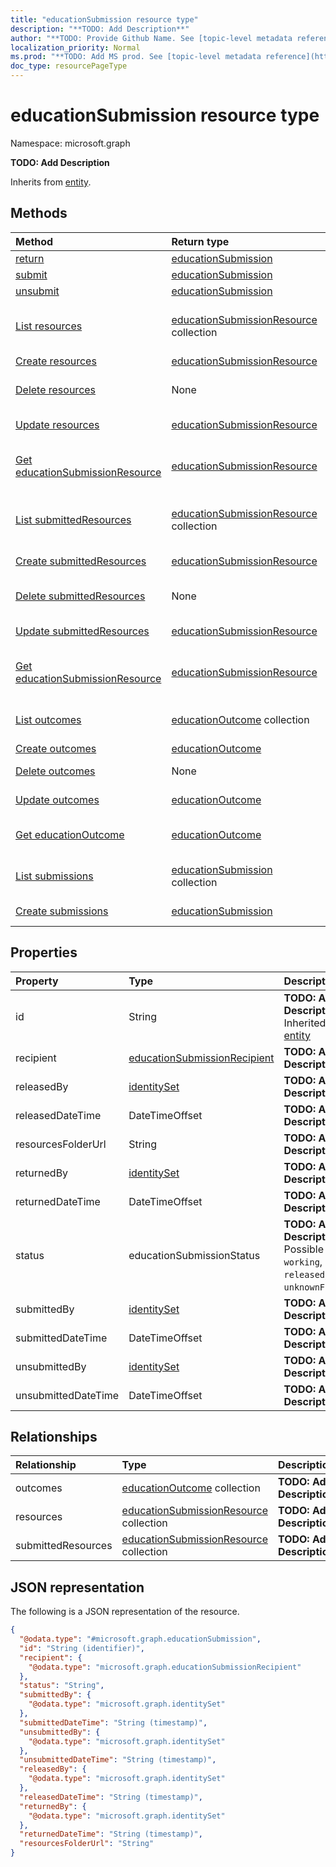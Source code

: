 ```yaml
---
title: "educationSubmission resource type"
description: "**TODO: Add Description**"
author: "**TODO: Provide Github Name. See [topic-level metadata reference](https://msgo.azurewebsites.net/add/document/guidelines/metadata.html#topic-level-metadata)**"
localization_priority: Normal
ms.prod: "**TODO: Add MS prod. See [topic-level metadata reference](https://msgo.azurewebsites.net/add/document/guidelines/metadata.html#topic-level-metadata)**"
doc_type: resourcePageType
---
```


# educationSubmission resource type


Namespace: microsoft.graph

**TODO: Add Description**


Inherits from [entity](../resources/entity.md).

## Methods
|Method|Return type|Description|
|:---|:---|:---|
|[return](../api/educationsubmission-return.md)|[educationSubmission](../resources/educationsubmission.md)|**TODO: Add Description**|
|[submit](../api/educationsubmission-submit.md)|[educationSubmission](../resources/educationsubmission.md)|**TODO: Add Description**|
|[unsubmit](../api/educationsubmission-unsubmit.md)|[educationSubmission](../resources/educationsubmission.md)|**TODO: Add Description**|
|[List resources](../api/educationsubmission-list-resources.md)|[educationSubmissionResource](../resources/educationsubmissionresource.md) collection|Get the educationSubmissionResources from the resources navigation property.|
|[Create resources](../api/educationsubmission-post-resources.md)|[educationSubmissionResource](../resources/educationsubmissionresource.md)|Create a new resources object.|
|[Delete resources](../api/educationsubmission-delete-resources.md)|None|Delete a [educationSubmissionResource](../resources/educationsubmissionresource.md) object.|
|[Update resources](../api/educationsubmission-update-resources.md)|[educationSubmissionResource](../resources/educationsubmissionresource.md)|Update the properties of a resources object.|
|[Get educationSubmissionResource](../api/educationsubmissionresource-get.md)|[educationSubmissionResource](../resources/educationsubmissionresource.md)|Read the properties and relationships of an [educationSubmissionResource](../resources/educationsubmissionresource.md) object.|
|[List submittedResources](../api/educationsubmission-list-submittedresources.md)|[educationSubmissionResource](../resources/educationsubmissionresource.md) collection|Get the educationSubmissionResources from the submittedResources navigation property.|
|[Create submittedResources](../api/educationsubmission-post-submittedresources.md)|[educationSubmissionResource](../resources/educationsubmissionresource.md)|Create a new submittedResources object.|
|[Delete submittedResources](../api/educationsubmission-delete-submittedresources.md)|None|Delete a [educationSubmissionResource](../resources/educationsubmissionresource.md) object.|
|[Update submittedResources](../api/educationsubmission-update-submittedresources.md)|[educationSubmissionResource](../resources/educationsubmissionresource.md)|Update the properties of a submittedResources object.|
|[Get educationSubmissionResource](../api/educationsubmissionresource-get.md)|[educationSubmissionResource](../resources/educationsubmissionresource.md)|Read the properties and relationships of an [educationSubmissionResource](../resources/educationsubmissionresource.md) object.|
|[List outcomes](../api/educationsubmission-list-outcomes.md)|[educationOutcome](../resources/educationoutcome.md) collection|Get the educationOutcomes from the outcomes navigation property.|
|[Create outcomes](../api/educationsubmission-post-outcomes.md)|[educationOutcome](../resources/educationoutcome.md)|Create a new outcomes object.|
|[Delete outcomes](../api/educationsubmission-delete-outcomes.md)|None|Delete an [educationOutcome](../resources/educationoutcome.md) object.|
|[Update outcomes](../api/educationsubmission-update-outcomes.md)|[educationOutcome](../resources/educationoutcome.md)|Update the properties of an outcomes object.|
|[Get educationOutcome](../api/educationoutcome-get.md)|[educationOutcome](../resources/educationoutcome.md)|Read the properties and relationships of an [educationOutcome](../resources/educationoutcome.md) object.|
|[List submissions](../api/educationassignment-list-submissions.md)|[educationSubmission](../resources/educationsubmission.md) collection|Get the educationSubmissions from the submissions navigation property.|
|[Create submissions](../api/educationassignment-post-submissions.md)|[educationSubmission](../resources/educationsubmission.md)|Create a new submissions object.|

## Properties
|Property|Type|Description|
|:---|:---|:---|
|id|String|**TODO: Add Description** Inherited from [entity](../resources/entity.md)|
|recipient|[educationSubmissionRecipient](../resources/educationsubmissionrecipient.md)|**TODO: Add Description**|
|releasedBy|[identitySet](../resources/identityset.md)|**TODO: Add Description**|
|releasedDateTime|DateTimeOffset|**TODO: Add Description**|
|resourcesFolderUrl|String|**TODO: Add Description**|
|returnedBy|[identitySet](../resources/identityset.md)|**TODO: Add Description**|
|returnedDateTime|DateTimeOffset|**TODO: Add Description**|
|status|educationSubmissionStatus|**TODO: Add Description**. Possible values are: `working`, `submitted`, `released`, `returned`, `unknownFutureValue`.|
|submittedBy|[identitySet](../resources/identityset.md)|**TODO: Add Description**|
|submittedDateTime|DateTimeOffset|**TODO: Add Description**|
|unsubmittedBy|[identitySet](../resources/identityset.md)|**TODO: Add Description**|
|unsubmittedDateTime|DateTimeOffset|**TODO: Add Description**|

## Relationships
|Relationship|Type|Description|
|:---|:---|:---|
|outcomes|[educationOutcome](../resources/educationoutcome.md) collection|**TODO: Add Description**|
|resources|[educationSubmissionResource](../resources/educationsubmissionresource.md) collection|**TODO: Add Description**|
|submittedResources|[educationSubmissionResource](../resources/educationsubmissionresource.md) collection|**TODO: Add Description**|

## JSON representation
The following is a JSON representation of the resource.
<!-- {
  "blockType": "resource",
  "keyProperty": "id",
  "@odata.type": "microsoft.graph.educationSubmission",
  "baseType": "microsoft.graph.entity",
  "openType": false
}
-->
``` json
{
  "@odata.type": "#microsoft.graph.educationSubmission",
  "id": "String (identifier)",
  "recipient": {
    "@odata.type": "microsoft.graph.educationSubmissionRecipient"
  },
  "status": "String",
  "submittedBy": {
    "@odata.type": "microsoft.graph.identitySet"
  },
  "submittedDateTime": "String (timestamp)",
  "unsubmittedBy": {
    "@odata.type": "microsoft.graph.identitySet"
  },
  "unsubmittedDateTime": "String (timestamp)",
  "releasedBy": {
    "@odata.type": "microsoft.graph.identitySet"
  },
  "releasedDateTime": "String (timestamp)",
  "returnedBy": {
    "@odata.type": "microsoft.graph.identitySet"
  },
  "returnedDateTime": "String (timestamp)",
  "resourcesFolderUrl": "String"
}
```

